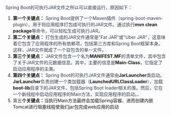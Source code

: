 <font style="color:rgb(55, 65, 81);background-color:rgb(247, 247, 248);">Spring Boot的可执行JAR文件之所以可以直接运行，原因如下：</font>

1. **<font style="background-color:rgb(247, 247, 248);">第一个关键点：</font>**<font style="color:rgb(55, 65, 81);background-color:rgb(247, 247, 248);"> Spring Boot提供了一个Maven插件（spring-boot-maven-plugin），用于将应用程序打包成可执行的JAR文件。通过执行</font>**<font style="background-color:rgb(247, 247, 248);">mvn clean package</font>**<font style="color:rgb(55, 65, 81);background-color:rgb(247, 247, 248);">等命令，可以轻松生成可执行JAR。</font>
2. **<font style="background-color:rgb(247, 247, 248);">第二个关键点：</font>**<font style="color:rgb(55, 65, 81);background-color:rgb(247, 247, 248);"> 打包生成的JAR文件通常是"Fat JAR"或"Uber JAR"，这意味着它包含了应用程序的所有依赖项，包括第三方库和Spring Boot框架本身。这样，JAR文件就成了一个自包含的单一文件。</font>
3. **<font style="background-color:rgb(247, 247, 248);">第三个关键点：</font>**<font style="color:rgb(55, 65, 81);background-color:rgb(247, 247, 248);"> JAR文件包含一个名为</font>**<font style="background-color:rgb(247, 247, 248);">MANIFEST.MF</font>**<font style="color:rgb(55, 65, 81);background-color:rgb(247, 247, 248);">的清单文件，其中包含了关于JAR文件的元数据信息。其中，主要的信息是</font>**<font style="background-color:rgb(247, 247, 248);">Main-Class</font>**<font style="color:rgb(55, 65, 81);background-color:rgb(247, 247, 248);">，它指定了启动应用程序的主类。</font>
4. **<font style="background-color:rgb(247, 247, 248);">第四个关键点：</font>**<font style="color:rgb(55, 65, 81);background-color:rgb(247, 247, 248);"> Spring Boot的可执行JAR文件通常由</font>**<font style="background-color:rgb(247, 247, 248);">JarLauncher</font>**<font style="color:rgb(55, 65, 81);background-color:rgb(247, 247, 248);">类启动。</font>**<font style="background-color:rgb(247, 247, 248);">JarLauncher</font>**<font style="color:rgb(55, 65, 81);background-color:rgb(247, 247, 248);">负责创建一个类加载器（</font>**<font style="background-color:rgb(247, 247, 248);">LaunchedURLClassLoader</font>**<font style="color:rgb(55, 65, 81);background-color:rgb(247, 247, 248);">），加载</font>**<font style="background-color:rgb(247, 247, 248);">boot-lib</font>**<font style="color:rgb(55, 65, 81);background-color:rgb(247, 247, 248);">目录下的JAR文件，包括Spring Boot loader相关的类。然后，它在一个新线程中启动应用程序的Main方法，实现应用程序的启动。、</font>
5. <font style="color:rgb(55, 65, 81);background-color:rgb(247, 247, 248);">第五</font>**<font style="background-color:rgb(247, 247, 248);">个关键点：</font>**<font style="background-color:rgb(247, 247, 248);">当执行Main方法最终会加载Spring容器、进而创建内嵌Tomcat进行阻塞线程使我们jar包完成web应用的启动</font>

 

